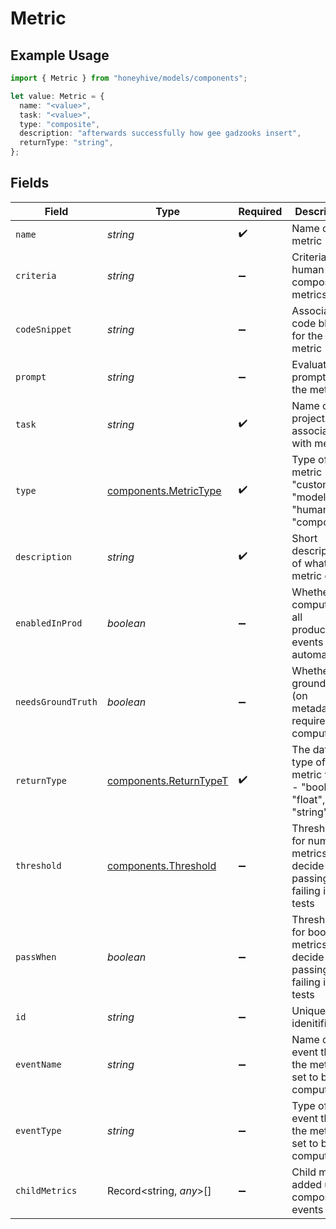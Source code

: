 # Metric

## Example Usage

```typescript
import { Metric } from "honeyhive/models/components";

let value: Metric = {
  name: "<value>",
  task: "<value>",
  type: "composite",
  description: "afterwards successfully how gee gadzooks insert",
  returnType: "string",
};
```

## Fields

| Field                                                               | Type                                                                | Required                                                            | Description                                                         |
| ------------------------------------------------------------------- | ------------------------------------------------------------------- | ------------------------------------------------------------------- | ------------------------------------------------------------------- |
| `name`                                                              | *string*                                                            | :heavy_check_mark:                                                  | Name of the metric                                                  |
| `criteria`                                                          | *string*                                                            | :heavy_minus_sign:                                                  | Criteria for human or composite metrics                             |
| `codeSnippet`                                                       | *string*                                                            | :heavy_minus_sign:                                                  | Associated code block for the metric                                |
| `prompt`                                                            | *string*                                                            | :heavy_minus_sign:                                                  | Evaluator prompt for the metric                                     |
| `task`                                                              | *string*                                                            | :heavy_check_mark:                                                  | Name of the project associated with metric                          |
| `type`                                                              | [components.MetricType](../../models/components/metrictype.md)      | :heavy_check_mark:                                                  | Type of the metric - "custom", "model", "human" or "composite"      |
| `description`                                                       | *string*                                                            | :heavy_check_mark:                                                  | Short description of what the metric does                           |
| `enabledInProd`                                                     | *boolean*                                                           | :heavy_minus_sign:                                                  | Whether to compute on all production events automatically           |
| `needsGroundTruth`                                                  | *boolean*                                                           | :heavy_minus_sign:                                                  | Whether a ground truth (on metadata) is required to compute it      |
| `returnType`                                                        | [components.ReturnTypeT](../../models/components/returntypet.md)    | :heavy_check_mark:                                                  | The data type of the metric value - "boolean", "float", "string"    |
| `threshold`                                                         | [components.Threshold](../../models/components/threshold.md)        | :heavy_minus_sign:                                                  | Threshold for numeric metrics to decide passing or failing in tests |
| `passWhen`                                                          | *boolean*                                                           | :heavy_minus_sign:                                                  | Threshold for boolean metrics to decide passing or failing in tests |
| `id`                                                                | *string*                                                            | :heavy_minus_sign:                                                  | Unique idenitifier                                                  |
| `eventName`                                                         | *string*                                                            | :heavy_minus_sign:                                                  | Name of event that the metric is set to be computed on              |
| `eventType`                                                         | *string*                                                            | :heavy_minus_sign:                                                  | Type of event that the metric is set to be computed on              |
| `childMetrics`                                                      | Record<string, *any*>[]                                             | :heavy_minus_sign:                                                  | Child metrics added under composite events                          |